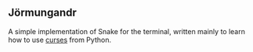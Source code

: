 ## Jörmungandr 

A simple implementation of Snake for the terminal, written mainly to learn how to use [curses](https://en.wikipedia.org/wiki/Curses_(programming_library)) from Python.
